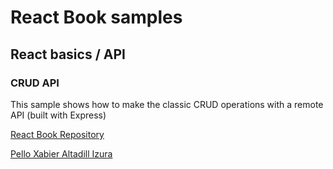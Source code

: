 # React Book samples
## React basics / API
### CRUD API
This sample shows how to make the classic CRUD operations
with a remote API (built with Express)

[React Book Repository](https://github.com/pxai/react-samples)

[Pello Xabier Altadill Izura](http://pello.io)
